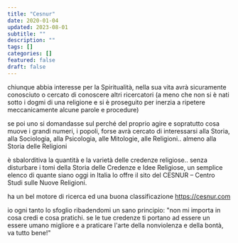 ```yaml
---
title: "Cesnur"
date: 2020-01-04
updated: 2023-08-01
subtitle: ""
description: ""
tags: []
categories: []
featured: false
draft: false
---
```


chiunque abbia interesse per la Spiritualità, nella sua vita avrà sicuramente conosciuto o cercato di conoscere altri ricercatori (a meno che non si è nati sotto i dogmi di una religione e si è proseguito per inerzia a ripetere meccanicamente alcune parole e procedure)

se poi uno si domandasse sul perché del proprio agire e sopratutto cosa muove i grandi numeri, i popoli, forse avrà cercato di interessarsi alla Storia, alla Sociologia, alla Psicologia, alle Mitologie, alle Religioni.. almeno alla Storia delle Religioni

è sbalorditiva la quantità e la varietà delle credenze religiose.. senza disturbare i tomi della Storia delle Credenze e Idee Religiose, un semplice elenco di quante siano oggi in Italia lo offre il sito del CESNUR – Centro Studi sulle Nuove Religioni.

ha un bel motore di ricerca ed una buona classificazione https://cesnur.com

io ogni tanto lo sfoglio ribadendomi un sano principio:
"non mi importa in cosa credi e cosa pratichi. se le tue credenze ti portano ad essere un essere umano migliore e a praticare l'arte della nonviolenza e della bontà, va tutto bene!"
